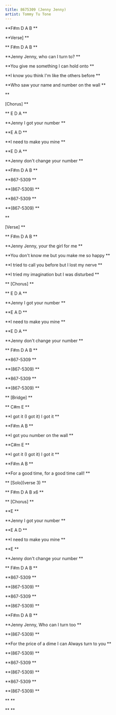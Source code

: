```yaml
---
title: 8675309 (Jenny Jenny)
artist: Tommy Tu Tone
---
```

**F#m   D   A    B**

**Verse]**

**F#m   D   A    B**

**Jenny Jenny, who can I turn to?**

**You give me something I can hold onto**

**I know you think I'm like the others before**

**Who saw your name and number on the wall**

**\[Chorus]**

**E         D        A**

**Jenny I got your number**

**E         A        D**

**I need to make you mine**

**E         D        A**

**Jenny don't change your number**

**F#m   D   A    B**

**867-5309**

**(867-5309)**

**867-5309**

**(867-5309)**

**\[Verse]**

**F#m   D   A    B**

**Jenny Jenny, your the girl for me**

**You don't know me but you make me so happy**

**I tried to call you before but I lost my nerve**

**I tried my imagination but I was disturbed**

**\[Chorus]**

**E         D        A**

**Jenny I got your number**

**E         A        D**

**I need to make you mine**

**E         D        A**

**Jenny don't change your number**

**F#m   D   A    B**

**867-5309**

**(867-5309)**

**867-5309**

**(867-5309)**

**\[Bridge]**

**C#m                  E**

**I got it (I got it)  I got it**

**F#m        A          B**

**I got you number on the wall**

**C#m                   E**

**I got it (I got it)  I got it**

**F#m        A          B**

**For a good time, for a good time call!**

**\[Solo](verse 3)**

**F#m   D   A    B x6**

**\[Chorus]**

**E**

**Jenny I got your number**

**E         A        D**

**I need to make you mine**

**E**

**Jenny don't change your number**

**F#m   D   A    B**

**867-5309**

**(867-5309)**

**867-5309**

**(867-5309)**

**F#m   D   A    B**

**Jenny Jenny, Who can I turn too**

**(867-5309)**

**For the price of a dime I can Always turn to you**

**(867-5309)**

**867-5309**

**(867-5309)**

**867-5309**

**(867-5309)**

****

****
